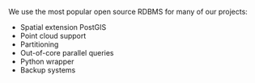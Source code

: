 We use the most popular open source RDBMS for many of our projects:
* Spatial extension PostGIS
* Point cloud support
* Partitioning 
* Out-of-core parallel queries
* Python wrapper
* Backup systems